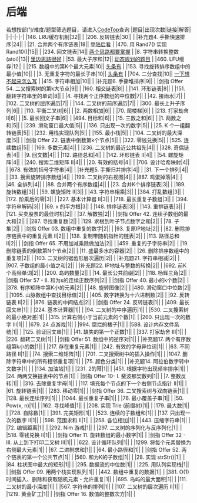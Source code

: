 # 后端
若想按部门/难度/题型筛选题目，请进入[CodeTop](https://codetop.cc)查询
|题目|出现次数|链接|解答|
|-|-|-|-|
|146. LRU缓存机制|32|[](https://leetcode-cn.com/problems/lru-cache)|  |
|206. 反转链表|30|[](https://leetcode-cn.com/problems/reverse-linked-list)| [](https://leetcode-cn.com/problems/reverse-linked-list/solution/fan-zhuan-lian-biao-by-leetcode-solution-d1k2/) |
|补充题4. 手撕快速排序|24|[](https://leetcode-cn.com/problems/sort-an-array)| [](https://txxs.github.io/mark/algo/%E6%8E%92%E5%BA%8F.html)  |
|21. 合并两个有序链表|18|[](https://leetcode-cn.com/problems/merge-two-sorted-lists)| [登陆后看](https://leetcode-cn.com/problems/merge-two-sorted-lists/submissions/) |
|470. 用 Rand7() 实现 Rand10()|15|[](https://leetcode-cn.com/problems/implement-rand10-using-rand7)|  |
|234. 回文链表|14|[](https://leetcode-cn.com/problems/palindrome-linked-list)| [两个思路都要掌握](https://txxs.github.io/record/leetcode/daimasuixiang/problems/0234.%E5%9B%9E%E6%96%87%E9%93%BE%E8%A1%A8.html#java) |
|8. 字符串转换整数 (atoi)|13|[](https://leetcode-cn.com/problems/string-to-integer-atoi)| [里边思路很好](https://leetcode-cn.com/problems/string-to-integer-atoi/submissions/) |
|53. 最大子序和|12|[](https://leetcode-cn.com/problems/maximum-subarray)| [动态规划的题目](https://leetcode-cn.com/problems/maximum-subarray/submissions/) |
|460. LFU缓存|12|[](https://leetcode-cn.com/problems/lfu-cache)|  |
|215. 数组中的第K个最大元素|10|[](https://leetcode-cn.com/problems/kth-largest-element-in-an-array)| [头条有](https://leetcode-cn.com/problems/kth-largest-element-in-an-array/) |
|153. 寻找旋转排序数组中的最小值|10|[](https://leetcode-cn.com/problems/find-minimum-in-rotated-sorted-array)|  |
|3. 无重复字符的最长子串|10|[](https://leetcode-cn.com/problems/longest-substring-without-repeating-characters)| [头条有](https://leetcode-cn.com/problems/longest-substring-without-repeating-characters/) |
|704. 二分查找|10|[](https://leetcode-cn.com/problems/binary-search)| [一下想不起来怎么写](https://leetcode-cn.com/problems/binary-search/solution/er-fen-cha-zhao-by-leetcode-solution-f0xw/) |
|415. 字符串相加|10|[](https://leetcode-cn.com/problems/add-strings)| [](https://www.bbsmax.com/A/rV57w8bE5P/) |
|补充题6. 手撕堆排序|9|[](https://leetcode-cn.com/problems/sort-an-array)|  |
|剑指 Offer 54. 二叉搜索树的第k大节点|9|[](https://leetcode-cn.com/problems/er-cha-sou-suo-shu-de-di-kda-jie-dian-lcof)|  |
|160. 相交链表|8|[](https://leetcode-cn.com/problems/intersection-of-two-linked-lists)|  |
|141. 环形链表|8|[](https://leetcode-cn.com/problems/linked-list-cycle)|  |
|151. 翻转字符串里的单词|8|[](https://leetcode-cn.com/problems/reverse-words-in-a-string)|  |
|4. 寻找两个正序数组的中位数|7|[](https://leetcode-cn.com/problems/median-of-two-sorted-arrays)|  |
|42. 接雨水|7|[](https://leetcode-cn.com/problems/trapping-rain-water)|  |
|102. 二叉树的层序遍历|7|[](https://leetcode-cn.com/problems/binary-tree-level-order-traversal)|  |
|144. 二叉树的前序遍历|7|[](https://leetcode-cn.com/problems/binary-tree-preorder-traversal)|  |
|300. 最长上升子序列|6|[](https://leetcode-cn.com/problems/longest-increasing-subsequence)|  |
|110. 平衡二叉树|6|[](https://leetcode-cn.com/problems/balanced-binary-tree)|  |
|2. 两数相加|6|[](https://leetcode-cn.com/problems/add-two-numbers)|  |
|70. 爬楼梯|6|[](https://leetcode-cn.com/problems/climbing-stairs)|  |
|213. 打家劫舍 II|6|[](https://leetcode-cn.com/problems/house-robber-ii)|  |
|5. 最长回文子串|6|[](https://leetcode-cn.com/problems/longest-palindromic-substring)|  |
|494. 目标和|6|[](https://leetcode-cn.com/problems/target-sum)|  |
|15. 三数之和|6|[](https://leetcode-cn.com/problems/3sum)|  |
|1. 两数之和|5|[](https://leetcode-cn.com/problems/two-sum)|  |
|239. 滑动窗口最大值|5|[](https://leetcode-cn.com/problems/sliding-window-maximum)|  |
|136. 只出现一次的数字|5|[](https://leetcode-cn.com/problems/single-number)|  |
|25. K 个一组翻转链表|5|[](https://leetcode-cn.com/problems/reverse-nodes-in-k-group)|  |
|232. 用栈实现队列|5|[](https://leetcode-cn.com/problems/implement-queue-using-stacks)|  |
|155. 最小栈|5|[](https://leetcode-cn.com/problems/min-stack)|  |
|104. 二叉树的最大深度|5|[](https://leetcode-cn.com/problems/maximum-depth-of-binary-tree)|  |
|剑指 Offer 22. 链表中倒数第k个节点|5|[](https://leetcode-cn.com/problems/lian-biao-zhong-dao-shu-di-kge-jie-dian-lcof)|  |
|322. 零钱兑换|5|[](https://leetcode-cn.com/problems/coin-change)|  |
|525. 连续数组|5|[](https://leetcode-cn.com/problems/contiguous-array)|  |
|169. 多数元素|4|[](https://leetcode-cn.com/problems/majority-element)|  |
|236. 二叉树的最近公共祖先|4|[](https://leetcode-cn.com/problems/lowest-common-ancestor-of-a-binary-tree)|  |
|328. 奇偶链表|4|[](https://leetcode-cn.com/problems/odd-even-linked-list)|  |
|9. 回文数|4|[](https://leetcode-cn.com/problems/palindrome-number)|  |
|112. 路径总和|4|[](https://leetcode-cn.com/problems/path-sum)|  |
|142. 环形链表 II|4|[](https://leetcode-cn.com/problems/linked-list-cycle-ii)|  |
|54. 螺旋矩阵|4|[](https://leetcode-cn.com/problems/spiral-matrix)|  |
|240. 搜索二维矩阵 II|4|[](https://leetcode-cn.com/problems/search-a-2d-matrix-ii)|  |
|20. 有效的括号|4|[](https://leetcode-cn.com/problems/valid-parentheses)|  |
|706. 设计哈希映射|4|[](https://leetcode-cn.com/problems/design-hashmap)|  |
|678. 有效的括号字符串|4|[](https://leetcode-cn.com/problems/valid-parenthesis-string)|  |
|补充题5. 手撕归并排序|4|[](https://leetcode-cn.com/problems/sort-an-array)|  |
|31. 下一个排列|4|[](https://leetcode-cn.com/problems/next-permutation)|  |
|33. 搜索旋转排序数组|4|[](https://leetcode-cn.com/problems/search-in-rotated-sorted-array)|  |
|199. 二叉树的右视图|4|[](https://leetcode-cn.com/problems/binary-tree-right-side-view)|  |
|887. 鸡蛋掉落|4|[](https://leetcode-cn.com/problems/super-egg-drop)|  |
|46. 全排列|4|[](https://leetcode-cn.com/problems/permutations)|  |
|88. 合并两个有序数组|4|[](https://leetcode-cn.com/problems/merge-sorted-array)|  |
|23. 合并K个排序链表|3|[](https://leetcode-cn.com/problems/merge-k-sorted-lists)|  |
|189. 旋转数组|3|[](https://leetcode-cn.com/problems/rotate-array)|  |
|59. 螺旋矩阵 II|3|[](https://leetcode-cn.com/problems/spiral-matrix-ii)|  |
|43. 字符串相乘|3|[](https://leetcode-cn.com/problems/multiply-strings)|  |
|384. 打乱数组|3|[](https://leetcode-cn.com/problems/shuffle-an-array)|  |
|172. 阶乘后的零|3|[](https://leetcode-cn.com/problems/factorial-trailing-zeroes)|  |
|227. 基本计算器 II|3|[](https://leetcode-cn.com/problems/basic-calculator-ii)|  |
|718. 最长重复子数组|3|[](https://leetcode-cn.com/problems/maximum-length-of-repeated-subarray)|  |
|394. 字符串解码|3|[](https://leetcode-cn.com/problems/decode-string)|  |
|69. x 的平方根|3|[](https://leetcode-cn.com/problems/sqrtx)|  |
|148. 排序链表|3|[](https://leetcode-cn.com/problems/sort-list)|  |
|143. 重排链表|3|[](https://leetcode-cn.com/problems/reorder-list)|  |
|121. 买卖股票的最佳时机|2|[](https://leetcode-cn.com/problems/best-time-to-buy-and-sell-stock)|  |
|37. 解数独|2|[](https://leetcode-cn.com/problems/sudoku-solver)|  |
|剑指 Offer 42. 连续子数组的最大和|2|[](https://leetcode-cn.com/problems/lian-xu-zi-shu-zu-de-zui-da-he-lcof)|  |
|287. 寻找重复数|2|[](https://leetcode-cn.com/problems/find-the-duplicate-number)|  |
|129. 求根到叶子节点数字之和|2|[](https://leetcode-cn.com/problems/sum-root-to-leaf-numbers)|  |
|78. 子集|2|[](https://leetcode-cn.com/problems/subsets)|  |
|剑指 Offer 03. 数组中重复的数字|2|[](https://leetcode-cn.com/problems/shu-zu-zhong-zhong-fu-de-shu-zi-lcof)|  |
|93. 复原IP地址|2|[](https://leetcode-cn.com/problems/restore-ip-addresses)|  |
|82. 删除排序链表中的重复元素 II|2|[](https://leetcode-cn.com/problems/remove-duplicates-from-sorted-list-ii)|  |
|138. 复制带随机指针的链表|2|[](https://leetcode-cn.com/problems/copy-list-with-random-pointer)|  |
|113. 路径总和 II|2|[](https://leetcode-cn.com/problems/path-sum-ii)|  |
|剑指 Offer 65. 不用加减乘除做加法|2|[](https://leetcode-cn.com/problems/bu-yong-jia-jian-cheng-chu-zuo-jia-fa-lcof)|  |
|459. 重复的子字符串|2|[](https://leetcode-cn.com/problems/repeated-substring-pattern)|  |
|19. 删除链表的倒数第N个节点|2|[](https://leetcode-cn.com/problems/remove-nth-node-from-end-of-list)|  |
|11. 盛最多水的容器|2|[](https://leetcode-cn.com/problems/container-with-most-water)|  |
|26. 删除排序数组中的重复项|2|[](https://leetcode-cn.com/problems/remove-duplicates-from-sorted-array)|  |
|103. 二叉树的锯齿形层次遍历|2|[](https://leetcode-cn.com/problems/binary-tree-zigzag-level-order-traversal)|  |
|补充题21. 字符串相减|2|[](https://mp.weixin.qq.com/s/kCue4c0gnLSw0HosFl_t7w)|  |
|907. 子数组的最小值之和|2|[](https://leetcode-cn.com/problems/sum-of-subarray-minimums)|  |
|补充题22. IP地址与整数的转换|2|[](https://mp.weixin.qq.com/s/u-RahFTB3JIqND41HqtotQ)|  |
|692. 前K个高频单词|2|[](https://leetcode-cn.com/problems/top-k-frequent-words)|  |
|200. 岛屿数量|2|[](https://leetcode-cn.com/problems/number-of-islands)|  |
|14. 最长公共前缀|2|[](https://leetcode-cn.com/problems/longest-common-prefix)|  |
|118. 杨辉三角|2|[](https://leetcode-cn.com/problems/pascals-triangle)|  |
|剑指 Offer 57 - II. 和为s的连续正数序列|2|[](https://leetcode-cn.com/problems/he-wei-sde-lian-xu-zheng-shu-xu-lie-lcof)|  |
|剑指 Offer 40. 最小的k个数|2|[](https://leetcode-cn.com/problems/zui-xiao-de-kge-shu-lcof)|  |
|378. 有序矩阵中第K小的元素|2|[](https://leetcode-cn.com/problems/kth-smallest-element-in-a-sorted-matrix)|  |
|48. 旋转图像|2|[](https://leetcode-cn.com/problems/rotate-image)|  |
|480. 滑动窗口中位数|2|[](https://leetcode-cn.com/problems/sliding-window-median)|  |
|1095. 山脉数组中查找目标值|2|[](https://leetcode-cn.com/problems/find-in-mountain-array)|  |
|405. 数字转换为十六进制数|2|[](https://leetcode-cn.com/problems/convert-a-number-to-hexadecimal)|  |
|92. 反转链表 II|2|[](https://leetcode-cn.com/problems/reverse-linked-list-ii)|  |
|876. 链表的中间结点|2|[](https://leetcode-cn.com/problems/middle-of-the-linked-list)|  |
|剑指 Offer 24. 反转链表|1|[](https://leetcode-cn.com/problems/fan-zhuan-lian-biao-lcof)|  |
|409. 最长回文串|1|[](https://leetcode-cn.com/problems/longest-palindrome)|  |
|224. 基本计算器|1|[](https://leetcode-cn.com/problems/basic-calculator)|  |
|94. 二叉树的中序遍历|1|[](https://leetcode-cn.com/problems/binary-tree-inorder-traversal)|  |
|530. 二叉搜索树的最小绝对差|1|[](https://leetcode-cn.com/problems/minimum-absolute-difference-in-bst)|  |
|315. 计算右侧小于当前元素的个数|1|[](https://leetcode-cn.com/problems/count-of-smaller-numbers-after-self)|  |
|260. 只出现一次的数字 III|1|[](https://leetcode-cn.com/problems/single-number-iii)|  |
|679. 24 点游戏|1|[](https://leetcode-cn.com/problems/24-game)|  |
|994. 腐烂的橘子|1|[](https://leetcode-cn.com/problems/rotting-oranges)|  |
|588. 设计内存文件系统|1|[](https://leetcode-cn.com/problems/design-in-memory-file-system)|  |
|125. 验证回文串|1|[](https://leetcode-cn.com/problems/valid-palindrome)|  |
|41. 缺失的第一个正数|1|[](https://leetcode-cn.com/problems/first-missing-positive)|  |
|337. 打家劫舍 III|1|[](https://leetcode-cn.com/problems/house-robber-iii)|  |
|226. 翻转二叉树|1|[](https://leetcode-cn.com/problems/invert-binary-tree)|  |
|剑指 Offer 51. 数组中的逆序对|1|[](https://leetcode-cn.com/problems/shu-zu-zhong-de-ni-xu-dui-lcof)|  |
|补充题17. 两个有序数组第k小的数|1||  |
|217. 存在重复元素|1|[](https://leetcode-cn.com/problems/contains-duplicate)|  |
|242. 有效的字母异位词|1|[](https://leetcode-cn.com/problems/valid-anagram)|  |
|63. 不同路径 II|1|[](https://leetcode-cn.com/problems/unique-paths-ii)|  |
|74. 搜索二维矩阵|1|[](https://leetcode-cn.com/problems/search-a-2d-matrix)|  |
|701. 二叉搜索树中的插入操作|1|[](https://leetcode-cn.com/problems/insert-into-a-binary-search-tree)|  |
|1047. 删除字符串中的所有相邻重复项|1|[](https://leetcode-cn.com/problems/remove-all-adjacent-duplicates-in-string)|  |
|75. 颜色分类|1|[](https://leetcode-cn.com/problems/sort-colors)|  |
|补充题14. 阿拉伯数字转中文数字|1| |  |
|134. 加油站|1|[](https://leetcode-cn.com/problems/gas-station)|  |
|231. 2的幂|1|[](https://leetcode-cn.com/problems/power-of-two)|  |
|451. 根据字符出现频率排序|1|[](https://leetcode-cn.com/problems/sort-characters-by-frequency)|  |
|24. 两两交换链表中的节点|1|[](https://leetcode-cn.com/problems/swap-nodes-in-pairs)|  |
|剑指 Offer 10- I. 斐波那契数列|1|[](https://leetcode-cn.com/problems/fei-bo-na-qi-shu-lie-lcof)|  |
|7. 整数反转|1|[](https://leetcode-cn.com/problems/reverse-integer)|  |
|316. 去除重复字母|1|[](https://leetcode-cn.com/problems/remove-duplicate-letters)|  |
|117. 填充每个节点的下一个右侧节点指针 II|1|[](https://leetcode-cn.com/problems/populating-next-right-pointers-in-each-node-ii)|  |
|61. 旋转链表|1|[](https://leetcode-cn.com/problems/rotate-list)|  |
|283. 移动零|1|[](https://leetcode-cn.com/problems/move-zeroes)|  |
|剑指 Offer 36. 二叉搜索树与双向链表|1|[](https://leetcode-cn.com/problems/er-cha-sou-suo-shu-yu-shuang-xiang-lian-biao-lcof)|  |
|128. 最长连续序列|1|[](https://leetcode-cn.com/problems/longest-consecutive-sequence)|  |
|1044. 最长重复子串|1|[](https://leetcode-cn.com/problems/longest-duplicate-substring)|  |
|76. 最小覆盖子串|1|[](https://leetcode-cn.com/problems/minimum-window-substring)|  |
|50. Pow(x, n)|1|[](https://leetcode-cn.com/problems/powx-n)|  |
|162. 寻找峰值|1|[](https://leetcode-cn.com/problems/find-peak-element)|  |
|208. 实现 Trie (前缀树)|1|[](https://leetcode-cn.com/problems/implement-trie-prefix-tree)|  |
|179. 最大数|1|[](https://leetcode-cn.com/problems/largest-number)|  |
|728. 自除数|1|[](https://leetcode-cn.com/problems/self-dividing-numbers)|  |
|391. 完美矩形|1|[](https://leetcode-cn.com/problems/perfect-rectangle)|  |
|523. 连续的子数组和|1|[](https://leetcode-cn.com/problems/continuous-subarray-sum)|  |
|137. 只出现一次的数字 II|1|[](https://leetcode-cn.com/problems/single-number-ii)|  |
|598. 范围求和 II|1|[](https://leetcode-cn.com/problems/range-addition-ii)|  |
|258. 各位相加|1|[](https://leetcode-cn.com/problems/add-digits)|  |
|443. 压缩字符串|1|[](https://leetcode-cn.com/problems/string-compression)|  |
|72. 编辑距离|1|[](https://leetcode-cn.com/problems/edit-distance)|  |
|292. Nim 游戏|1|[](https://leetcode-cn.com/problems/nim-game)|  |
|297. 二叉树的序列化与反序列化|1|[](https://leetcode-cn.com/problems/serialize-and-deserialize-binary-tree)|  |
|518. 零钱兑换 II|1|[](https://leetcode-cn.com/problems/coin-change-2)|  |
|剑指 Offer 11. 旋转数组的最小数字|1|[](https://leetcode-cn.com/problems/xuan-zhuan-shu-zu-de-zui-xiao-shu-zi-lcof)|  |
|剑指 Offer 32 - III. 从上到下打印二叉树 III|1|[](https://leetcode-cn.com/problems/cong-shang-dao-xia-da-yin-er-cha-shu-iii-lcof)|  |
|622. 设计循环队列|1|[](https://leetcode-cn.com/problems/design-circular-queue)|  |
|1299. 将每个元素替换为右侧最大元素|1|[](https://leetcode-cn.com/problems/replace-elements-with-greatest-element-on-right-side)|  |
|67. 二进制求和|1|[](https://leetcode-cn.com/problems/add-binary)|  |
|64. 最小路径和|1|[](https://leetcode-cn.com/problems/minimum-path-sum)|  |
|剑指 Offer 52. 两个链表的第一个公共节点|1|[](https://leetcode-cn.com/problems/liang-ge-lian-biao-de-di-yi-ge-gong-gong-jie-dian-lcof)|  |
|560. 和为K的子数组|1|[](https://leetcode-cn.com/problems/subarray-sum-equals-k)|  |
|28. 实现 strStr()|1|[](https://leetcode-cn.com/problems/implement-strstr)|  |
|84. 柱状图中最大的矩形|1|[](https://leetcode-cn.com/problems/largest-rectangle-in-histogram)|  |
|295. 数据流的中位数|1|[](https://leetcode-cn.com/problems/find-median-from-data-stream)|  |
|225. 用队列实现栈|1|[](https://leetcode-cn.com/problems/implement-stack-using-queues)|  |
|剑指 Offer 09. 用两个栈实现队列|1|[](https://leetcode-cn.com/problems/yong-liang-ge-zhan-shi-xian-dui-lie-lcof)|  |
|442. 数组中重复的数据|1|[](https://leetcode-cn.com/problems/find-all-duplicates-in-an-array)|  |
|381. O(1) 时间插入、删除和获取随机元素 - 允许重复|1|[](https://leetcode-cn.com/problems/insert-delete-getrandom-o1-duplicates-allowed)|  |
|695. 岛屿的最大面积|1|[](https://leetcode-cn.com/problems/max-area-of-island)|  |
|111. 二叉树的最小深度|1|[](https://leetcode-cn.com/problems/minimum-depth-of-binary-tree)|  |
|567. 字符串的排列|1|[](https://leetcode-cn.com/problems/permutation-in-string)|  |
|107. 二叉树的层次遍历 II|1|[](https://leetcode-cn.com/problems/binary-tree-level-order-traversal-ii)|  |
|1219. 黄金矿工|1|[](https://leetcode-cn.com/problems/path-with-maximum-gold)|  |
|剑指 Offer 16. 数值的整数次方|1|[](https://leetcode-cn.com/problems/shu-zhi-de-zheng-shu-ci-fang-lcof)|  |